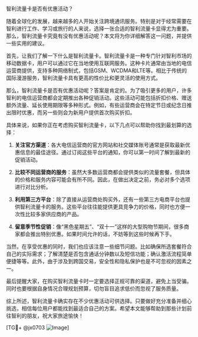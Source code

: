 智利流量卡是否有优惠活动？

随着全球化的发展，越来越多的人开始关注跨境通讯服务。特别是对于经常需要在智利进行工作、学习或旅行的人来说，选择一张合适的智利流量卡显得尤为重要。那么，智利流量卡究竟有没有优惠活动呢？本文将为你详细解答这一问题，并提供一些实用的建议。

首先，让我们了解一下什么是智利流量卡。智利流量卡是一种专门针对智利市场的移动数据卡，用户可以通过它在当地使用互联网服务。这种卡片通常由当地的电信运营商提供，支持多种网络制式，包括GSM、WCDMA和LTE等。相比于传统的国际漫游服务，智利流量卡具有更高的性价比和更灵活的使用方式。

那么，智利流量卡是否有优惠活动呢？答案是肯定的。为了吸引更多的用户，许多智利的电信运营商都会定期推出各种促销活动。这些活动可能包括折扣价格、赠送额外流量、延长使用期限等多种形式。例如，有些运营商会在特定节日或纪念日推出限时优惠，而另一些则会为新用户提供首次购买折扣。

具体来说，如果你正在考虑购买智利流量卡，以下几点可以帮助你找到最划算的选择：

1. **关注官方渠道**：各大电信运营商的官方网站和社交媒体账号通常是获取最新优惠信息的最佳途径。通过订阅这些平台的通知，你可以第一时间了解到最新的促销活动。

2. **比较不同运营商的服务**：虽然大多数运营商都会提供类似的流量套餐，但具体的价格和服务内容可能会有所不同。因此，在做出决定之前，务必对多个选项进行对比分析。

3. **利用第三方平台**：除了直接从运营商处购买外，还有一些第三方电商平台也提供智利流量卡的服务。这些平台往往能提供更具竞争力的价格，同时也方便一次性比较多家供应商的产品。

4. **留意季节性促销**：像“黑色星期五”、“双十一”这样的大型购物节期间，很多商家都会推出特别优惠。如果时间允许的话，不妨等到这些时候再下手。

当然，在享受优惠的同时，我们也应该注意一些细节问题。比如确保所选套餐符合自己的实际需求；了解清楚是否包含通话分钟数以及短信功能；确认激活流程简单便捷等等。此外，由于涉及到跨国交易，安全性和隐私保护也是不可忽视的因素之一。

最后提醒大家，在购买智利流量卡时一定要选择正规可靠的渠道，避免上当受骗。同时也要根据自身情况合理规划预算，切勿盲目追求低价而忽视了服务质量。

综上所述，智利流量卡确实存在不少优惠活动可供选择。只要做好充分准备并细心挑选，相信每位用户都能找到最适合自己的方案。希望本文能够帮助到那些计划前往智利的朋友，祝大家旅途愉快！

[TG💪+ @jx0703 ![Image](https://github.com/user-attachments/assets/dbca1d08-cadb-493c-b0ec-ad6f7a83f270)]